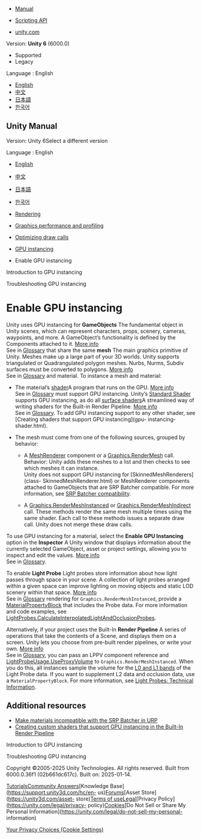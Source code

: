 [](https://docs.unity3d.com)

  * [Manual](../Manual/index.html)
  * [Scripting API](../ScriptReference/index.html)

  * [unity.com](https://unity.com/)

Version: **Unity 6** (6000.0)

  * Supported
  * Legacy

Language : English

  * [English](/Manual/gpu-instancing-enable.html)
  * [中文](/cn/current/Manual/gpu-instancing-enable.html)
  * [日本語](/ja/current/Manual/gpu-instancing-enable.html)
  * [한국어](/kr/current/Manual/gpu-instancing-enable.html)

[](https://docs.unity3d.com)

## Unity Manual

Version: Unity 6Select a different version

Language : English

  * [English](/Manual/gpu-instancing-enable.html)
  * [中文](/cn/current/Manual/gpu-instancing-enable.html)
  * [日本語](/ja/current/Manual/gpu-instancing-enable.html)
  * [한국어](/kr/current/Manual/gpu-instancing-enable.html)

  * [Rendering](rendering-and-post-processing.html)
  * [Graphics performance and profiling](graphics-performance-profiling.html)
  * [Optimizing draw calls](reduce-draw-calls-landing.html)
  * [GPU instancing](GPUInstancing-landing.html)
  * Enable GPU instancing

[](GPUInstancing.html)

Introduction to GPU instancing

[](gpu-instancing-troubleshoot.html)

Troubleshooting GPU instancing

# Enable GPU instancing

Unity uses GPU instancing for **GameObjects** The fundamental object in Unity
scenes, which can represent characters, props, scenery, cameras, waypoints,
and more. A GameObject’s functionality is defined by the Components attached
to it. [More info](class-GameObject.html)  
See in [Glossary](Glossary.html#GameObject) that share the same **mesh** The
main graphics primitive of Unity. Meshes make up a large part of your 3D
worlds. Unity supports triangulated or Quadrangulated polygon meshes. Nurbs,
Nurms, Subdiv surfaces must be converted to polygons. [More info](mesh.html)  
See in [Glossary](Glossary.html#Mesh) and material. To instance a mesh and
material:

  * The material’s [shader](Shaders.html)A program that runs on the GPU. [More info](Shaders.html)  
See in [Glossary](Glossary.html#Shader) must support GPU instancing. Unity’s
[Standard Shader](shader-StandardShader.html) supports GPU instancing, as do
all [surface shaders](SL-SurfaceShaders.html)A streamlined way of writing
shaders for the Built-in Render Pipeline. [More info](SL-SurfaceShaders.html)  
See in [Glossary](Glossary.html#SurfaceShader). To add GPU instancing support
to any other shader, see [Creating shaders that support GPU instancing](gpu-
instancing-shader.html).

  * The mesh must come from one of the following sources, grouped by behavior: 
    * A [MeshRenderer](class-MeshRenderer.html) component or a [Graphics.RenderMesh](../ScriptReference/Graphics.RenderMesh.html) call.   
Behavior: Unity adds these meshes to a list and then checks to see which
meshes it can instance.  
Unity does not support GPU instancing for [SkinnedMeshRenderers](class-
SkinnedMeshRenderer.html) or MeshRenderer components attached to GameObjects
that are SRP Batcher compatible. For more information, see [SRP Batcher
compatibility](SRPBatcher.html).

    * A [Graphics.RenderMeshInstanced](../ScriptReference/Graphics.RenderMeshInstanced.html) or [Graphics.RenderMeshIndirect](../ScriptReference/Graphics.RenderMeshIndirect.html) call. These methods render the same mesh multiple times using the same shader. Each call to these methods issues a separate draw call. Unity does not merge these draw calls.

To use GPU instancing for a material, select the **Enable GPU Instancing**
option in the **Inspector** A Unity window that displays information about the
currently selected GameObject, asset or project settings, allowing you to
inspect and edit the values. [More info](UsingTheInspector.html)  
See in [Glossary](Glossary.html#Inspector).

To enable **Light Probe** Light probes store information about how light
passes through space in your scene. A collection of light probes arranged
within a given space can improve lighting on moving objects and static LOD
scenery within that space. [More info](LightProbes.html)  
See in [Glossary](Glossary.html#LightProbe) rendering for
`Graphics.RenderMeshInstanced`, provide a
[MaterialPropertyBlock](../ScriptReference/MaterialPropertyBlock.html) that
includes the Probe data. For more information and code examples, see
[LightProbes.CalculateInterpolatedLightAndOcclusionProbes](../ScriptReference/LightProbes.CalculateInterpolatedLightAndOcclusionProbes.html).

Alternatively, if your project uses the Built-In **Render Pipeline** A series
of operations that take the contents of a Scene, and displays them on a
screen. Unity lets you choose from pre-built render pipelines, or write your
own. [More info](render-pipelines.html)  
See in [Glossary](Glossary.html#Renderpipeline), you can pass an LPPV
component reference and
[LightProbeUsage.UseProxyVolume](../ScriptReference/Rendering.LightProbeUsage.UseProxyVolume.html)
to `Graphics.RenderMeshInstanced`. When you do this, all instances sample the
volume for the [L0 and L1 bands](LightProbes-TechnicalInformation.html) of the
Light Probe data. If you want to supplement L2 data and occlusion data, use a
`MaterialPropertyBlock`. For more information, see [Light Probes: Technical
Information](LightProbes-TechnicalInformation.html).

## Additional resources

  * [Make materials incompatible with the SRP Batcher in URP](SRPBatcher-Incompatible.html)
  * [Creating custom shaders that support GPU instancing in the Built-In Render Pipeline](gpu-instancing-shader.html)

[](GPUInstancing.html)

Introduction to GPU instancing

[](gpu-instancing-troubleshoot.html)

Troubleshooting GPU instancing

Copyright ©2005-2025 Unity Technologies. All rights reserved. Built from
6000.0.36f1 (02b661dc617c). Built on: 2025-01-14.

[Tutorials](https://learn.unity.com/)[Community
Answers](https://answers.unity3d.com)[Knowledge
Base](https://support.unity3d.com/hc/en-
us)[Forums](https://forum.unity3d.com)[Asset Store](https://unity3d.com/asset-
store)[Terms of
use](https://docs.unity3d.com/Manual/TermsOfUse.html)[Legal](https://unity.com/legal)[Privacy
Policy](https://unity.com/legal/privacy-
policy)[Cookies](https://unity.com/legal/cookie-policy)[Do Not Sell or Share
My Personal Information](https://unity.com/legal/do-not-sell-my-personal-
information)

[Your Privacy Choices (Cookie Settings)](javascript:void\(0\);)

